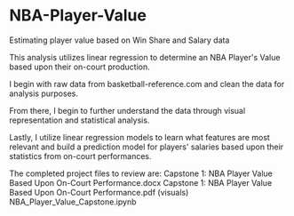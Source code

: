 # NBA-Player-Value
Estimating player value based on Win Share and Salary data


This analysis utilizes linear regression to determine an NBA Player's Value based upon their on-court production.

I begin with raw data from basketball-reference.com and clean the data for analysis purposes. 

From there, I begin to further understand the data through visual representation and statistical analysis. 

Lastly, I utilize linear regression models to learn what features are most relevant and build a prediction model for players' salaries based upon their statistics from on-court performances.


The completed project files to review are: 
Capstone 1: NBA Player Value Based Upon On-Court Performance.docx
Capstone 1: NBA Player Value Based Upon On-Court Performance.pdf (visuals)
NBA_Player_Value_Capstone.ipynb
